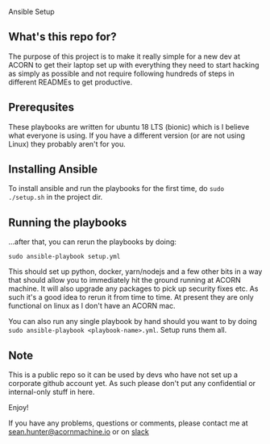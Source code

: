  Ansible Setup

## What's this repo for?

The purpose of this project is to make it really simple for a new dev at
ACORN to get their laptop set up with everything they need to start hacking
as simply as possible and not require following hundreds of steps in
different READMEs to get productive.

## Prerequsites

These playbooks are written for ubuntu 18 LTS (bionic) which is I believe what
everyone is using.  If you have a different version (or are not using Linux)
they probably aren't for you.

## Installing Ansible


To install ansible and run the playbooks for the first time, do `sudo
./setup.sh` in the project dir.

## Running the playbooks

...after that, you can rerun the playbooks by doing:

`sudo ansible-playbook setup.yml`

This should set up python, docker, yarn/nodejs and a few other bits in a way
that should allow you to immediately hit the ground running at ACORN machine.
It will also upgrade any packages to pick up security fixes etc.  As such it's
a good idea to rerun it from time to time.  At present they are only functional
on linux as I don't have an ACORN mac.

You can also run any single playbook by hand should you want to by doing `sudo
ansible-playbook <playbook-name>.yml`.  Setup runs them all.

## Note

This is a public repo so it can be used by devs who have not set up a corporate
github account yet.  As such please don't put any confidential or internal-only
stuff in here.

Enjoy!

If you have any problems, questions or comments, please contact me at
[sean.hunter@acornmachine.io](mailto:sean.hunter@acornmachine.io) or on
[slack](https://acorn-machine.slack.com)
